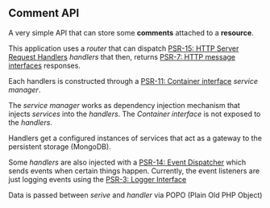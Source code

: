 ## Comment API

A very simple API that can store some **comments** attached to a **resource**.

This application uses a _router_ that can dispatch [PSR-15: HTTP Server Request Handlers](https://www.php-fig.org/psr/psr-15/) _handlers_ that then, returns [PSR-7: HTTP message interfaces](https://www.php-fig.org/psr/psr-7/) responses.

Each handlers is constructed through a [PSR-11: Container interface](https://www.php-fig.org/psr/psr-11/) _service manager_.

The _service manager_ works as dependency injection mechanism that injects _services_ into the _handlers_. The _Container interface_ is not exposed to the _handlers_.

Handlers get a configured instances of services that act as a gateway to the persistent storage (MongoDB).

Some _handlers_ are also injected with a [PSR-14: Event Dispatcher](https://www.php-fig.org/psr/psr-14/) which sends events when certain things happen. Currently, the event listeners are just logging events using the [PSR-3: Logger Interface](https://www.php-fig.org/psr/psr-3/)

Data is passed between _serive_ and _handler_ via POPO (Plain Old PHP Object)
